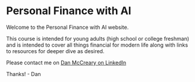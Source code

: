 # Personal Finance with AI

Welcome to the Personal Finance with AI website.

This course is intended for young adults (high school or college freshman) and is intended to cover all things financial for modern life along with links to resources for deeper dive as desired.

Please contact me on [Dan McCreary on LinkedIn](https://www.linkedin.com/in/dmccreary/)

Thanks! - Dan
